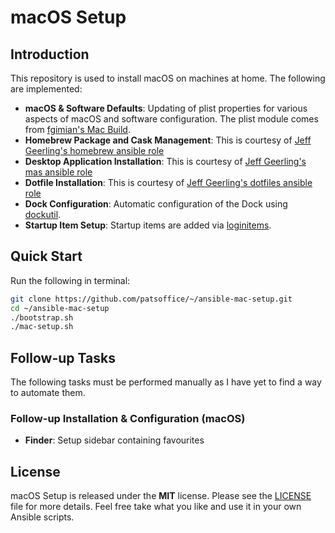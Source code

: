 # macOS Setup

## Introduction

This repository is used to install macOS on machines at home. The following
are implemented:

* **macOS & Software Defaults**: Updating of plist properties for various
  aspects of macOS and software configuration.  The plist module comes
  from [fgimian's Mac Build](https://github.com/fgimian/macbuild).
* **Homebrew Package and Cask Management**: This is courtesy of [Jeff
  Geerling's homebrew ansible role](https://github.com/geerlingguy/ansible-role-homebrew)
* **Desktop Application Installation**: This is courtesy of [Jeff
  Geerling's mas ansible role](https://github.com/geerlingguy/ansible-role-mas)
* **Dotfile Installation**: This is courtesy of [Jeff Geerling's dotfiles
  ansible role](https://github.com/geerlingguy/ansible-role-dotfiles)
* **Dock Configuration**: Automatic configuration of the Dock using
  [dockutil](https://github.com/kcrawford/dockutil).
* **Startup Item Setup**: Startup items are added via
  [loginitems](https://github.com/OJFord/loginitems).

## Quick Start

Run the following in terminal:

```bash
git clone https://github.com/patsoffice/~/ansible-mac-setup.git
cd ~/ansible-mac-setup
./bootstrap.sh
./mac-setup.sh
```

## Follow-up Tasks

The following tasks must be performed manually as I have yet to find a way to
automate them.

### Follow-up Installation & Configuration (macOS)

* **Finder**: Setup sidebar containing favourites

## License

macOS Setup is released under the **MIT** license. Please see the
[LICENSE](https://github.com/fgimian/macbuild/blob/master/LICENSE) file for
more details.  Feel free take what you like and use it in your own Ansible
scripts.